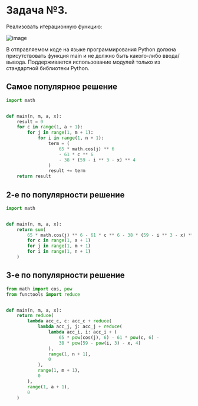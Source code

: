 #  Задача №3. 
Реализовать итерационную функцию:

![image](https://github.com/user-attachments/assets/c185cafd-a314-441b-a44b-f4e781e3c09a)

В отправляемом коде на языке программирования Python должна присутствовать функция main и не должно быть какого-либо ввода/вывода. Поддерживается использование модулей только из стандартной библиотеки Python.

## Самое популярное решение

```python
import math


def main(n, m, a, x):
    result = 0
    for c in range(1, a + 1):
        for j in range(1, m + 1):
            for i in range(1, n + 1):
                term = (
                    65 * math.cos(j) ** 6
                    - 61 * c ** 6
                    - 38 * (59 - i ** 3 - x) ** 4
                )
                result += term
    return result

```

## 2-е по популярности решение

```python
import math


def main(n, m, a, x):
    return sum(
        65 * math.cos(j) ** 6 - 61 * c ** 6 - 38 * (59 - i ** 3 - x) ** 4
        for c in range(1, a + 1)
        for j in range(1, m + 1)
        for i in range(1, n + 1)
    )

```
## 3-е по популярности решение

```python
from math import cos, pow
from functools import reduce


def main(n, m, a, x):
    return reduce(
        lambda acc_c, c: acc_c + reduce(
            lambda acc_j, j: acc_j + reduce(
                lambda acc_i, i: acc_i + (
                    65 * pow(cos(j), 6) - 61 * pow(c, 6) -
                    38 * pow(59 - pow(i, 3) - x, 4)
                ),
                range(1, n + 1),
                0
            ),
            range(1, m + 1),
            0
        ),
        range(1, a + 1),
        0
    )

```